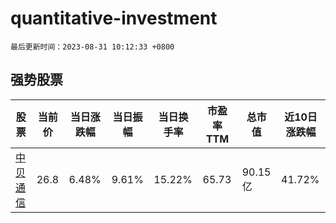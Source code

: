 # quantitative-investment

`最后更新时间：2023-08-31 10:12:33 +0800`

## 强势股票

|股票|当前价|当日涨跌幅|当日振幅|当日换手率|市盈率TTM|总市值|近10日涨跌幅|
|----|----|----|----|----|----|----|----|
|[中贝通信](https://xueqiu.com/S/SH603220)|26.8|6.48%|9.61%|15.22%|65.73|90.15亿|41.72%|
